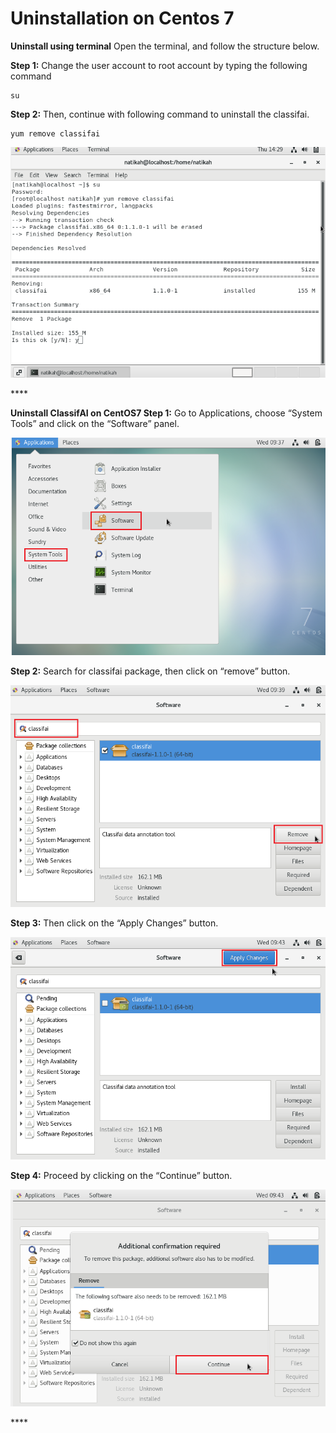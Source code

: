# Uninstallation on Centos 7

**Uninstall using terminal**                                                                                                                                         Open the terminal, and follow the structure below.

**Step 1:** Change the user account to root account by typing the following command

```text
su
```

**Step 2:** Then, continue with following command to uninstall the classifai.

```text
yum remove classifai
```

![](../../.gitbook/assets/centos7-terminal.png)

\*\*\*\*

**Uninstall ClassifAI on CentOS7                                                                                                                             Step 1:** Go to Applications, choose “System Tools” and click on the “Software” panel.

![](../../.gitbook/assets/centos7-a.png)

**Step 2:** Search for classifai package, then click on “remove” button.

![](../../.gitbook/assets/centos7-b.png)

**Step 3:** Then click on the “Apply Changes” button.

![](../../.gitbook/assets/centos7-c.png)

**Step 4:** Proceed by clicking on the “Continue” button.

![](../../.gitbook/assets/centos7-d.png)

\*\*\*\*

